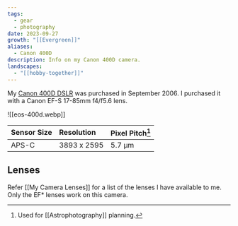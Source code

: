 ```yaml
---
tags:
  - gear
  - photography
date: 2023-09-27
growth: "[[Evergreen]]"
aliases:
  - Canon 400D
description: Info on my Canon 400D camera.
landscapes:
  - "[[hobby-together]]"
---
```

My [Canon 400D DSLR](https://en.wikipedia.org/wiki/Canon_EOS_400D) was purchased in September 2006. I purchased it with a Canon EF-S 17-85mm f4/f5.6 lens.

![[eos-400d.webp]]

| Sensor Size | Resolution  | Pixel Pitch[^1] |
|:----------- |:----------- |:----------- |
| APS-C       | 3893 x 2595 | 5.7 µm      |

## Lenses
Refer [[My Camera Lenses]] for a list of the lenses I have available to me. Only the EF* lenses work on this camera.

[^1]: Used for [[Astrophotography]] planning.



